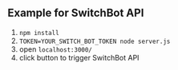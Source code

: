 ## Example for SwitchBot API

1. `npm install`
2. `TOKEN=YOUR_SWITCH_BOT_TOKEN node server.js`
3. open `localhost:3000/`
4. click button to trigger SwitchBot API
